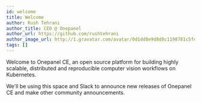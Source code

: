 ```yaml
---
id: welcome
title: Welcome
author: Rush Tehrani
author_title: CEO @ Onepanel
author_url: https://github.com/rushtehrani
author_image_url: http://1.gravatar.com/avatar/0d1dd8e9d8d8c1198781c5fe8af36184
tags: []
---
```


Welcome to Onepanel CE, an open source platform for building highly scalable, distributed and reproducible computer vision workflows on Kubernetes.

We'll be using this space and Slack to announce new releases of Onepanel CE and make other community announcements.
